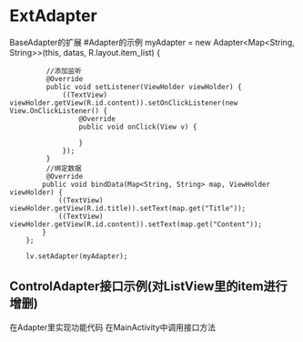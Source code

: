 # ExtAdapter
BaseAdapter的扩展
#Adapter的示例
myAdapter = new Adapter<Map<String, String>>(this, datas, R.layout.item_list) 
  {
  
  
             //添加监听
             @Override
             public void setListener(ViewHolder viewHolder) {
                 ((TextView) viewHolder.getView(R.id.content)).setOnClickListener(new View.OnClickListener() {
                     @Override
                     public void onClick(View v) {

                     }
                 });
             }
             //绑定数据
             @Override
            public void bindData(Map<String, String> map, ViewHolder viewHolder) {
                ((TextView) viewHolder.getView(R.id.title)).setText(map.get("Title"));
                ((TextView) viewHolder.getView(R.id.content)).setText(map.get("Content"));
            }
        };

        lv.setAdapter(myAdapter);
<h2>ControlAdapter接口示例(对ListView里的item进行增删)</h2>
在Adapter里实现功能代码
在MainActivity中调用接口方法


